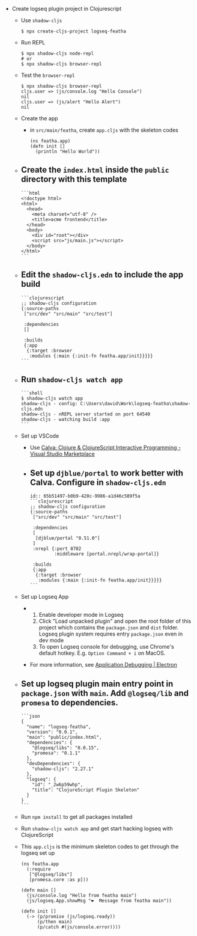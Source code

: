 - Create logseq plugin project in Clojurescript
	- Use `shadow-cljs`
	  ```shell
	  $ npx create-cljs-project logseq-featha
	  ```
	- Run REPL
	  ```shell
	  $ npx shadow-cljs node-repl
	  # or
	  $ npx shadow-cljs browser-repl
	  ```
	- Test the `browser-repl`
	  ```clojurescript
	  $ npx shadow-cljs browser-repl
	  cljs.user => (js/console.log "Hello Console")
	  nil
	  cljs.user => (js/alert "Hello Alert")
	  nil
	  ```
	- Create the app
		- in `src/main/featha`, create `app.cljs` with the skeleton codes
		  ```clojurescript
		  (ns featha.app)
		  (defn init []
		    (println "Hello World"))
		  ```
	- Create the `index.html` inside the `public` directory with this template
		-
		  ```html
		  <!doctype html>
		  <html>
		    <head>
		      <meta charset="utf-8" />
		      <title>acme frontend</title>
		    </head>
		    <body>
		      <div id="root"></div>
		      <script src="js/main.js"></script>
		    </body>
		  </html>
		  ```
	- Edit the `shadow-cljs.edn` to include the app build
		-
		  ```clojurescript
		  ;; shadow-cljs configuration
		  {:source-paths
		   ["src/dev" "src/main" "src/test"]
		  
		   :dependencies
		   []
		   
		   :builds
		   {:app
		    {:target :browser
		     :modules {:main {:init-fn featha.app/init}}}}}
		  ```
	- Run `shadow-cljs watch app`
		-
		  ```shell
		  $ shadow-cljs watch app
		  shadow-cljs - config: C:\Users\david\Work\logseq-featha\shadow-cljs.edn
		  shadow-cljs - nREPL server started on port 64540
		  shadow-cljs - watching build :app
		  ```
	- Set up VSCode
		- Use [Calva: Clojure & ClojureScript Interactive Programming - Visual Studio Marketplace](https://marketplace.visualstudio.com/items?itemName=betterthantomorrow.calva)
		- Set up `djblue/portal` to work better with Calva. Configure in `shadow-cljs.edn`
			-
			  id:: 65b51497-b0b9-420c-9986-a1d46c589f5a
			  ```clojurescript
			  ;; shadow-cljs configuration
			  {:source-paths
			   ["src/dev" "src/main" "src/test"]
			  
			   :dependencies
			   [
			    [djblue/portal "0.51.0"]
			   ]
			   :nrepl {:port 8702
			           :middleware [portal.nrepl/wrap-portal]}
			   
			   :builds
			   {:app
			    {:target :browser
			     :modules {:main {:init-fn featha.app/init}}}}}
			  ```
	- Set up Logseq App
		- 1. Enable developer mode in Logseq
			1. Click "Load unpacked plugin" and open the root folder of this project which contains the `package.json` and `dist` folder. Logseq plugin system requires entry `package.json` even in dev mode
			2. To open Logseq console for debugging, use Chrome's default hotkey. E.g. `Option Command + i` on MacOS.

		- For more information, see [Application Debugging | Electron](https://www.electronjs.org/docs/latest/tutorial/application-debugging)
	- Set up logseq plugin main entry point in `package.json` with `main`. Add `@logseq/lib` and `promesa` to dependencies.
		-
		  ```json
		  {
		    "name": "logseq-featha",
		    "version": "0.0.1",
		    "main": "public/index.html",
		    "dependencies": {
		      "@logseq/libs": "0.0.15",
		      "promesa": "0.1.1"
		    },
		    "devDependencies": {
		      "shadow-cljs": "2.27.1"
		    },
		    "logseq": {
		      "id": "_2w6p59whp",
		      "title": "ClojureScript Plugin Skeleton"
		    }
		  }
		  ```
	- Run `npm install` to get all packages installed
	- Run `shadow-cljs watch app` and get start hacking logseq with ClojureScript
	- This `app.cljs` is the minimum skeleton codes to get through the logseq set up
	    
	  ```clojurescript
	  (ns featha.app
	    (:require
	     ["@logseq/libs"]
	     [promesa.core :as p]))
	  
	  (defn main []
	    (js/console.log "Hello from featha main")
	    (js/logseq.App.showMsg "❤️  Message from featha main"))
	  
	  (defn init []
	    (-> (p/promise (js/logseq.ready))
	        (p/then main)
	        (p/catch #(js/console.error))))
	  ```
